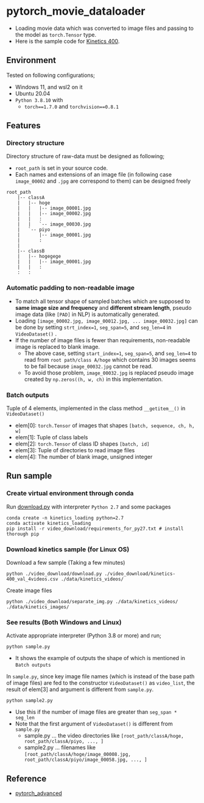 # pytorch_movie_dataloader
- Loading movie data which was converted to image files and passing to the model as `torch.Tensor` type.
- Here is the sample code for [Kinetics 400](https://deepmind.com/research/open-source/kinetics).

## Environment
Tested on following configurations;
- Windows 11, and wsl2 on it
- Ubuntu 20.04
- `Python 3.8.10` with 
  - `torch==1.7.0` and `torchvision==0.8.1`

## Features
### Directory structure
Directory structure of raw-data must be designed as following;
- `root_path` is set in your source code.
- Each names and extensions of an image file (in following case `image_00002` and `.jpg` are correspond to them) can be designed freely
```
root_path 
    |-- classA
    |   |-- hoge
    |   |   |-- image_00001.jpg
    |   |   |-- image_00002.jpg
    |   |   :
    |   |   `-- image_00030.jpg                     
    |   `-- piyo
    |       |-- image_00001.jpg
    |       :
    |   
    |-- classB
    |   |-- hogegege
    |   |   |-- image_00001.jpg
    |   |   :
    :   :
```

### Automatic padding to non-readable image
- To match all tensor shape of sampled batches which are supposed to **same image size and frequency** and **different stream  length**, pseudo image data (like `[PAD]` in NLP) is automatically generated.
- Loading `[image_00002.jpg, image_00012.jpg, ... image_00032.jpg]` can be done by setting `strt_index=1`, `seg_span=5`, and `seg_len=4` in `VideoDataset()`  . 
- If the number of image files is fewer than requirements, non-readable image is replaced to blank image.
    - The above case, setting `start_index=1`, `seg_span=5`, and `seg_len=4` to read from `root path/class A/hoge` which contains 30 images seems to be fail because `image_00032.jpg` cannot be read. 
    -  To avoid those problem, `image_00032.jpg` is replaced pseudo image created by `np.zeros((h, w, ch)` in this implementation. 

### Batch outputs
Tuple of 4 elements, implemented in the class method `__getitem__()` in `VideoDataset()`
- elem[0]: `torch.Tensor` of images that shapes `[batch, sequence, ch, h, w]`
- elem[1]: Tuple of class labels
- elem[2]: `torch.Tensor` of class ID shapes `[batch, id]`
- elem[3]: Tuple of directories to read image files
- elem[4]: The number of blank image, unsigned integer

## Run sample
### Create virtual environment through conda
Run [download.py](video_download/download.py) with interpreter `Python 2.7` and some packages
```shell
conda create -n kinetics_loading python=2.7
conda activate kinetics_loading
pip install -r video_download/requirements_for_py27.txt # install thorough pip
```
### Download kinetics sample (for Linux OS)
Download a few sample (Taking a few minutes)
```shell
python ./video_download/download.py ./video_download/kinetics-400_val_4videos.csv ./data/kinetics_videos/
```
Create image files 
```shell
python ./video_download/separate_img.py ./data/kinetics_videos/ ./data/kinetics_images/
```
### See results (Both Windows and Linux)
Activate appropriate interpreter (Python 3.8 or more) and run;
```shell
python sample.py
```
- It shows the example of outputs the shape of which is mentioned in `Batch outputs`

In `sample.py`, since key image file names (which is instead of the base path of image files) are fed to the constructor `VideoDataset()` as `video_list`, the result of elem[3] and argument is different from `sample.py`. 
```shell
python sample2.py
```
- Use this if the number of image files are greater than  `seg_span * seg_len`
- Note that the first argument of `VideoDataset()` is different from `sample.py`
    - sample.py  ... the video directories like `[root_path/classA/hoge, root_path/classA/piyo, ..., ]`
    - sample2.py ... filenames like `[root_path/classA/hoge/image_00008.jpg, root_path/classA/piyo/image_00058.jpg, ..., ]`
## Reference
- [pytorch_advanced
](https://github.com/YutaroOgawa/pytorch_advanced)